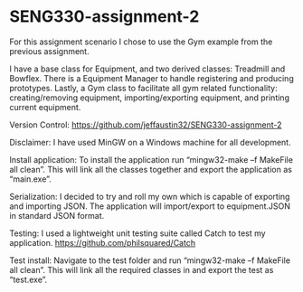 # SENG330-assignment-2

For this assignment scenario I chose to use the Gym example from the previous assignment. 

I have a base class for Equipment, and two derived classes: Treadmill and Bowflex.  There is a Equipment Manager to handle registering and producing prototypes.  Lastly, a Gym class to facilitate all gym related functionality: creating/removing equipment, importing/exporting equipment, and printing current equipment.

Version Control:
https://github.com/jeffaustin32/SENG330-assignment-2

Disclaimer: I have used MinGW on a Windows machine for all development.

Install application:
To install the application run “mingw32-make –f MakeFile all clean”.  This will link all the classes together and export the application as “main.exe”.  

Serialization:
I decided to try and roll my own which is capable of exporting and importing JSON.  The application will import/export to equipment.JSON in standard JSON format.

Testing:
I used a lightweight unit testing suite called Catch to test my application.
https://github.com/philsquared/Catch

Test install:
Navigate to the test folder and run “mingw32-make –f MakeFile all clean”.  This will link all the required classes in and export the test as “test.exe”.
